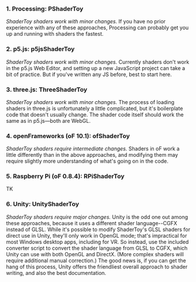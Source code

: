### 1. Processing: PShaderToy
<i>ShaderToy shaders work with minor changes.</i> If you have no prior experience with any of these approaches, Processing can probably get you up and running with shaders the fastest.

### 2. p5.js: p5jsShaderToy
<i>ShaderToy shaders work with minor changes.</i> Currently shaders don't work in the p5.js Web Editor, and setting up a new JavaScript project can take a bit of practice. But if you've written any JS before, best to start here.

### 3. three.js: ThreeShaderToy
<i>ShaderToy shaders work with minor changes.</i> The process of loading shaders in three.js is unfortunately a little complicated, but it's boilerplate code that doesn't usually change. The shader code itself should work the same as in p5.js&mdash;both are WebGL.
 
### 4. openFrameworks (oF 10.1): ofShaderToy
<i>ShaderToy shaders require intermediate changes.</i> Shaders in oF work a little differently than in the above approaches, and modifying them may require slightly more understanding of what's going on in the code.

### 5. Raspberry Pi (oF 0.8.4): RPiShaderToy
TK

### 6. Unity: UnityShaderToy   
<i>ShaderToy shaders require major changes.</i> Unity is the odd one out among these approaches, because it uses a different shader language--CGFX instead of GLSL. While it's possible to modify ShaderToy's GLSL shaders for direct use in Unity, they'll only work in OpenGL mode; that's impractical for most Windows desktop apps, including for VR. So instead, use the included converter script to convert the shader language from GLSL to CGFX, which Unity can use with both OpenGL and DirectX. (More complex shaders will require additional manual correction.) The good news is, if you can get the hang of this process, Unity offers the friendliest overall approach to shader writing, and also the best documentation.


